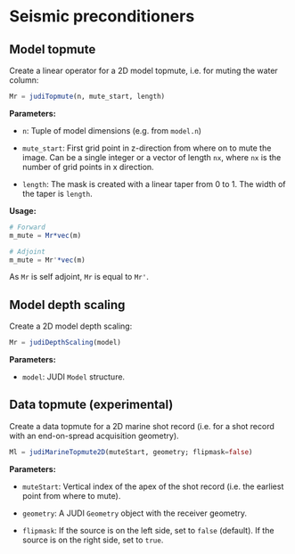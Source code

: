 # Seismic preconditioners

## Model topmute

Create a linear operator for a 2D model topmute, i.e. for muting the water column:

```julia
Mr = judiTopmute(n, mute_start, length)
```

**Parameters:**

 * `n`: Tuple of model dimensions (e.g. from `model.n`)

 * `mute_start`: First grid point in z-direction from where on to mute the image. Can be a single integer or a vector of length `nx`, where `nx` is the number of grid points in x direction.

 * `length`: The mask is created with a linear taper from 0 to 1. The width of the taper is `length`.

**Usage:**

```julia
# Forward
m_mute = Mr*vec(m)

# Adjoint
m_mute = Mr'*vec(m)
```

As `Mr` is self adjoint, `Mr` is equal to `Mr'`.

## Model depth scaling

Create a 2D model depth scaling:

```julia
Mr = judiDepthScaling(model)
```

**Parameters:**

 * `model`: JUDI `Model` structure.


## Data topmute (experimental)

Create a data topmute for a 2D marine shot record (i.e. for a shot record with an end-on-spread acquisition geometry).

```julia
Ml = judiMarineTopmute2D(muteStart, geometry; flipmask=false)
```

**Parameters:**

 * `muteStart`: Vertical index of the apex of the shot record (i.e. the earliest point from where to mute).

 * `geometry`: A JUDI `Geometry` object with the receiver geometry.

 * `flipmask`: If the source is on the left side, set to `false` (default). If the source is on the right side, set to `true`.



